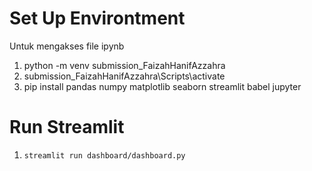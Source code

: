 # Set Up Environtment

Untuk mengakses file ipynb 
1. python -m venv submission_FaizahHanifAzzahra 
2. submission_FaizahHanifAzzahra\Scripts\activate
3. pip install pandas numpy matplotlib seaborn streamlit babel jupyter

# Run Streamlit

1. `streamlit run dashboard/dashboard.py`
